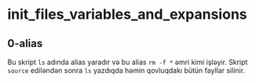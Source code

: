 # init_files_variables_and_expansions

## 0-alias
Bu skript `ls` adında alias yaradır və bu alias `rm -f *` əmri kimi işləyir. 
Skript `source` ediləndən sonra `ls` yazdıqda həmin qovluqdakı bütün fayllar silinir.

